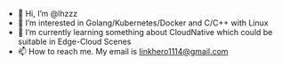 - 👋 Hi, I’m @lhzzz
- 👀 I’m interested in Golang/Kubernetes/Docker and C/C++ with Linux
- 🌱 I’m currently learning something about CloudNative which could be suitable in Edge-Cloud Scenes
- 📫 How to reach me. My email is linkhero1114@gmail.com

<!---
lhzzz/lhzzz is a ✨ special ✨ repository because its `README.md` (this file) appears on your GitHub profile.
You can click the Preview link to take a look at your changes.
--->
